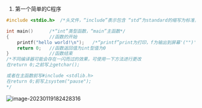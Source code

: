 1. 第一个简单的C程序

```c 
#include <stdio.h>	/*头文件，“include”表示包含 “std”为standard的缩写为标准，“i”为input输入，“o”为output输出，“h”为head为头部*/

int main()		/*“int”类型函数，“main”主函数*/
{				//函数的开始
    printf("hello world!\n");	/*“printf”print为打印，f为输出到屏幕'("")'用来包含函数内容，内容“hello world!”，\n为换行符，';'用来表示printf函数使用结束。*/
    return 0;	//函数返回值为int型值为0
}				//函数结束
/*不同编译器可能会存在一闪而过的效果，可使用一下方法进行更改
在return 0;之前写上getchar();

或者在主函数前写#include <stdlib.h>
在return 0;前写上system("pause");
*/
```


![image-20230119182428316](https://user-images.githubusercontent.com/58361326/213431081-9c32c447-f825-4abe-bcbb-e6ddf0470fc5.png)
